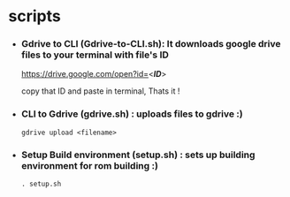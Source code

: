 # scripts
* ### Gdrive to CLI (Gdrive-to-CLI.sh): It downloads google drive files to your terminal with file's ID

    https://drive.google.com/open?id=<***ID***>

    copy that ID and paste in terminal, Thats it !
    
* ### CLI to Gdrive (gdrive.sh) : uploads files to gdrive :)
    
    ```
    gdrive upload <filename>
    ```
    
* ### Setup Build environment (setup.sh) : sets up building environment for rom building :)

    ```
    . setup.sh
    ```
